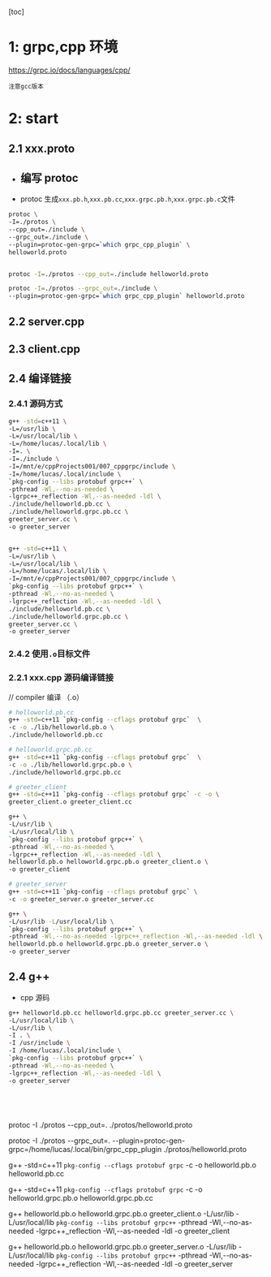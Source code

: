 [toc]

# 1: grpc,cpp 环境

https://grpc.io/docs/languages/cpp/

`注意gcc版本`

# 2: start

## 2.1 xxx.proto

- ## 编写 protoc
- protoc 生成`xxx.pb.h`,`xxx.pb.cc`,`xxx.grpc.pb.h`,`xxx.grpc.pb.c`文件

```bash
protoc \
-I=./protos \
--cpp_out=./include \
--grpc_out=./include \
--plugin=protoc-gen-grpc=`which grpc_cpp_plugin` \
helloworld.proto


protoc -I=./protos --cpp_out=./include helloworld.proto

protoc -I=./protos --grpc_out=./include \
--plugin=protoc-gen-grpc=`which grpc_cpp_plugin` helloworld.proto
```

## 2.2 server.cpp

## 2.3 client.cpp

## 2.4 编译链接

### 2.4.1 源码方式

```bash
g++ -std=c++11 \
-L=/usr/lib \
-L=/usr/local/lib \
-L=/home/lucas/.local/lib \
-I=. \
-I=./include \
-I=/mnt/e/cppProjects001/007_cppgrpc/include \
-I=/home/lucas/.local/include \
`pkg-config --libs protobuf grpc++` \
-pthread -Wl,--no-as-needed \
-lgrpc++_reflection -Wl,--as-needed -ldl \
./include/helloworld.pb.cc \
./include/helloworld.grpc.pb.cc \
greeter_server.cc \
-o greeter_server


g++ -std=c++11 \
-L=/usr/lib \
-L=/usr/local/lib \
-L=/home/lucas/.local/lib \
-I=/mnt/e/cppProjects001/007_cppgrpc/include \
`pkg-config --libs protobuf grpc++` \
-pthread -Wl,--no-as-needed \
-lgrpc++_reflection -Wl,--as-needed -ldl \
./include/helloworld.pb.cc \
./include/helloworld.grpc.pb.cc \
greeter_server.cc \
-o greeter_server

```

### 2.4.2 使用`.o`目标文件

### 2.2.1 xxx.cpp 源码编译链接

// compiler 编译 （.o）

```bash
# helloworld.pb.cc
g++ -std=c++11 `pkg-config --cflags protobuf grpc`  \
-c -o ./lib/helloworld.pb.o \
./include/helloworld.pb.cc

# helloworld.grpc.pb.cc
g++ -std=c++11 `pkg-config --cflags protobuf grpc`  \
-c -o ./lib/helloworld.grpc.pb.o \
./include/helloworld.grpc.pb.cc

# greeter_client
g++ -std=c++11 `pkg-config --cflags protobuf grpc` -c -o \
greeter_client.o greeter_client.cc

g++ \
-L/usr/lib \
-L/usr/local/lib \
`pkg-config --libs protobuf grpc++` \
-pthread -Wl,--no-as-needed \
-lgrpc++_reflection -Wl,--as-needed -ldl \
helloworld.pb.o helloworld.grpc.pb.o greeter_client.o \
-o greeter_client

# greeter_server
g++ -std=c++11 `pkg-config --cflags protobuf grpc` \
-c -o greeter_server.o greeter_server.cc

g++ \
-L/usr/lib -L/usr/local/lib \
`pkg-config --libs protobuf grpc++` \
-pthread -Wl,--no-as-needed -lgrpc++_reflection -Wl,--as-needed -ldl \
helloworld.pb.o helloworld.grpc.pb.o greeter_server.o \
-o greeter_server


```

## 2.4 g++

- cpp 源码

```bash
g++ helloworld.pb.cc helloworld.grpc.pb.cc greeter_server.cc \
-L/usr/local/lib \
-L/usr/lib \
-I . \
-I /usr/include \
-I /home/lucas/.local/include \
`pkg-config --libs protobuf grpc++` \
-pthread -Wl,--no-as-needed \
-lgrpc++_reflection -Wl,--as-needed -ldl \
-o greeter_server


```

```bash





```

protoc -I ./protos --cpp_out=. ./protos/helloworld.proto

protoc -I ./protos --grpc_out=. --plugin=protoc-gen-grpc=/home/lucas/.local/bin/grpc_cpp_plugin ./protos/helloworld.proto

g++ -std=c++11 `pkg-config --cflags protobuf grpc` -c -o helloworld.pb.o helloworld.pb.cc

g++ -std=c++11 `pkg-config --cflags protobuf grpc` -c -o helloworld.grpc.pb.o helloworld.grpc.pb.cc

g++ helloworld.pb.o helloworld.grpc.pb.o greeter_client.o -L/usr/lib -L/usr/local/lib `pkg-config --libs protobuf grpc++` -pthread -Wl,--no-as-needed -lgrpc++\_reflection -Wl,--as-needed -ldl -o greeter_client

g++ helloworld.pb.o helloworld.grpc.pb.o greeter_server.o -L/usr/lib -L/usr/local/lib `pkg-config --libs protobuf grpc++` -pthread -Wl,--no-as-needed -lgrpc++\_reflection -Wl,--as-needed -ldl -o greeter_server
